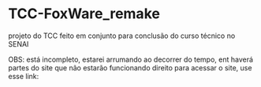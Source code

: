 # TCC-FoxWare_remake
 projeto do TCC feito em conjunto para conclusão do curso técnico no SENAI


 OBS: está incompleto, estarei arrumando ao decorrer do tempo, ent haverá partes do site que não estarão funcionando direito
para acessar o site, use esse link:
